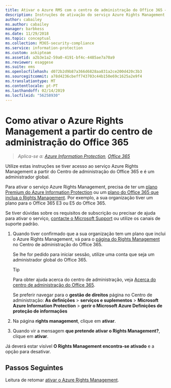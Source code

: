 ```yaml
---
title: Ativar o Azure RMS com o centro de administração do Office 365 – AIP
description: Instruções de ativação do serviço Azure Rights Management quando utiliza a nova versão do centro de administração do Office 365.
author: cabailey
ms.author: cabailey
manager: barbkess
ms.date: 11/29/2018
ms.topic: conceptual
ms.collection: M365-security-compliance
ms.service: information-protection
ms.custom: askipteam
ms.assetid: a2b3e1a2-59a0-4191-bf4c-4485ae7a70a9
ms.reviewer: esaggese
ms.suite: ems
ms.openlocfilehash: d072b2d9b87a366d6828aa831a2ce200d420c3b3
ms.sourcegitcommit: a78d4236cbeff743703c44b150e69c1625a2e9f4
ms.translationtype: MT
ms.contentlocale: pt-PT
ms.lasthandoff: 02/14/2019
ms.locfileid: "56258930"
---
```

# <a name="how-to-activate-azure-rights-management-from-the-office-365-admin-center"></a>Como ativar o Azure Rights Management a partir do centro de administração do Office 365

>*Aplica-se a: [Azure Information Protection](https://azure.microsoft.com/pricing/details/information-protection), [Office 365](https://download.microsoft.com/download/E/C/F/ECF42E71-4EC0-48FF-AA00-577AC14D5B5C/Azure_Information_Protection_licensing_datasheet_EN-US.pdf)*

Utilize estas instruções se tiver acesso ao serviço Azure Rights Management a partir do Centro de administração do Office 365 e é um administrador global. 

Para ativar o serviço Azure Rights Management, precisa de ter um [plano Premium do Azure Information Protection](https://www.microsoft.com/cloud-platform/azure-information-protection-pricing) ou um [plano do Office 365 que inclua o Rights Management](https://download.microsoft.com/download/E/C/F/ECF42E71-4EC0-48FF-AA00-577AC14D5B5C/Azure_Information_Protection_licensing_datasheet_EN-US.pdf). Por exemplo, a sua organização tiver um plano para o Office 365 E3 ou E5 do Office 365. 

Se tiver dúvidas sobre os requisitos de subscrição ou precisar de ajuda para ativar o serviço, [contacte o Microsoft Support](information-support.md#to-contact-microsoft-support) ou utilize os canais de suporte padrão.

1. Quando tiver confirmado que a sua organização tem um plano que inclui o Azure Rights Management, vá para o [página do Rights Management](https://account.activedirectory.windowsazure.com/RmsOnline/Manage.aspx) no Centro de administração do Office 365.
    
    Se lhe for pedido para iniciar sessão, utilize uma conta que seja um administrador global do Office 365.
    
    > [!TIP]
    > Para obter ajuda acerca do centro de administração, veja [Acerca do centro de administração do Office 365](https://support.office.com/article/About-the-Office-365-Admin-Center-758befc4-0888-4009-9f14-0d147402fd23).
    
    Se preferir navegar para o **gestão de direitos** página no Centro de administração: **As definições** > **serviços e suplementos** > **Microsoft Azure Information Protection** > **gerir o Microsoft Azure Definições de proteção de informações**

2. Na página **rights management**, clique em **ativar**.

3. Quando vir a mensagem **que pretende ativar o Rights Management?**, clique em **ativar**.

Já deverá estar visível **O Rights Management encontra-se ativado** e a opção para desativar.

## <a name="next-steps"></a>Passos Seguintes
Leitura de retomar [ativar o Azure Rights Management](activate-service.md#configuring-onboarding-controls-for-a-phased-deployment).

